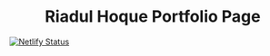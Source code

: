 <h1 align="center">
  Riadul Hoque Portfolio Page
</h1>

[![Netlify Status](https://api.netlify.com/api/v1/badges/cb224329-8ea3-4b38-8f59-fd8b85e6ae5e/deploy-status)](https://app.netlify.com/sites/hoqueriadul/deploys)